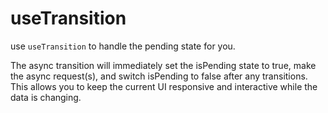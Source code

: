 # useTransition

use `useTransition` to handle the pending state for you.

The async transition will immediately set the isPending state to true, make the async request(s), and switch isPending to false after any transitions. This allows you to keep the current UI responsive and interactive while the data is changing.
